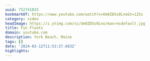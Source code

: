 ```yaml
---
uuid: 752741033
bookmarkOf: https://www.youtube.com/watch?v=Um8ZDSs0Lno&t=125s
category: video
headImage: https://i.ytimg.com/vi/Um8ZDSs0Lno/maxresdefault.jpg
title: Fun Floats
domain: youtube.com
description: York Beach, Maine
tags: []
date: '2024-03-12T11:53:37.683Z'
highlights: 
---
```




